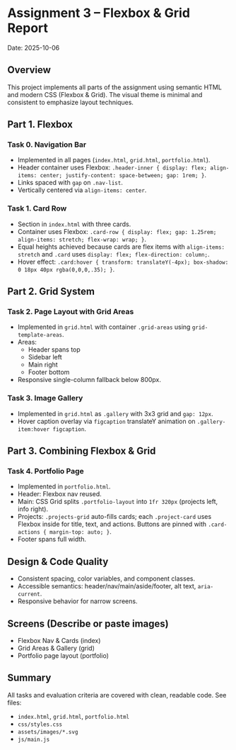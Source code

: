 # Assignment 3 – Flexbox & Grid Report

Date: 2025-10-06

## Overview
This project implements all parts of the assignment using semantic HTML and modern CSS (Flexbox & Grid). The visual theme is minimal and consistent to emphasize layout techniques.

## Part 1. Flexbox

### Task 0. Navigation Bar
- Implemented in all pages (`index.html`, `grid.html`, `portfolio.html`).
- Header container uses Flexbox: `.header-inner { display: flex; align-items: center; justify-content: space-between; gap: 1rem; }`.
- Links spaced with `gap` on `.nav-list`.
- Vertically centered via `align-items: center`.

### Task 1. Card Row
- Section in `index.html` with three cards.
- Container uses Flexbox: `.card-row { display: flex; gap: 1.25rem; align-items: stretch; flex-wrap: wrap; }`.
- Equal heights achieved because cards are flex items with `align-items: stretch` and `.card` uses `display: flex; flex-direction: column;`.
- Hover effect: `.card:hover { transform: translateY(-4px); box-shadow: 0 18px 40px rgba(0,0,0,.35); }`.

## Part 2. Grid System

### Task 2. Page Layout with Grid Areas
- Implemented in `grid.html` with container `.grid-areas` using `grid-template-areas`.
- Areas:
  - Header spans top
  - Sidebar left
  - Main right
  - Footer bottom
- Responsive single-column fallback below 800px.

### Task 3. Image Gallery
- Implemented in `grid.html` as `.gallery` with 3x3 grid and `gap: 12px`.
- Hover caption overlay via `figcaption` translateY animation on `.gallery-item:hover figcaption`.

## Part 3. Combining Flexbox & Grid

### Task 4. Portfolio Page
- Implemented in `portfolio.html`.
- Header: Flexbox nav reused.
- Main: CSS Grid splits `.portfolio-layout` into `1fr 320px` (projects left, info right).
- Projects: `.projects-grid` auto-fills cards; each `.project-card` uses Flexbox inside for title, text, and actions. Buttons are pinned with `.card-actions { margin-top: auto; }`.
- Footer spans full width.

## Design & Code Quality
- Consistent spacing, color variables, and component classes.
- Accessible semantics: header/nav/main/aside/footer, alt text, `aria-current`.
- Responsive behavior for narrow screens.

## Screens (Describe or paste images)
- Flexbox Nav & Cards (index)
- Grid Areas & Gallery (grid)
- Portfolio page layout (portfolio)

## Summary
All tasks and evaluation criteria are covered with clean, readable code. See files:
- `index.html`, `grid.html`, `portfolio.html`
- `css/styles.css`
- `assets/images/*.svg`
- `js/main.js`

